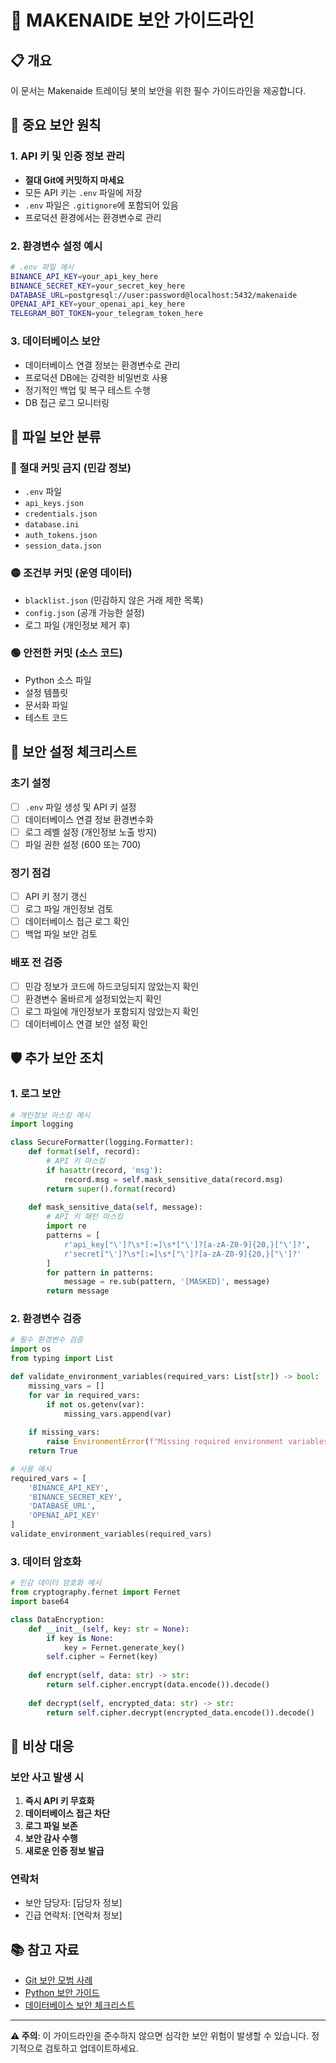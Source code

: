 # 🔐 MAKENAIDE 보안 가이드라인

## 📋 개요
이 문서는 Makenaide 트레이딩 봇의 보안을 위한 필수 가이드라인을 제공합니다.

## 🚨 중요 보안 원칙

### 1. API 키 및 인증 정보 관리
- **절대 Git에 커밋하지 마세요**
- 모든 API 키는 `.env` 파일에 저장
- `.env` 파일은 `.gitignore`에 포함되어 있음
- 프로덕션 환경에서는 환경변수로 관리

### 2. 환경변수 설정 예시
```bash
# .env 파일 예시
BINANCE_API_KEY=your_api_key_here
BINANCE_SECRET_KEY=your_secret_key_here
DATABASE_URL=postgresql://user:password@localhost:5432/makenaide
OPENAI_API_KEY=your_openai_api_key_here
TELEGRAM_BOT_TOKEN=your_telegram_token_here
```

### 3. 데이터베이스 보안
- 데이터베이스 연결 정보는 환경변수로 관리
- 프로덕션 DB에는 강력한 비밀번호 사용
- 정기적인 백업 및 복구 테스트 수행
- DB 접근 로그 모니터링

## 📁 파일 보안 분류

### 🔴 절대 커밋 금지 (민감 정보)
- `.env` 파일
- `api_keys.json`
- `credentials.json`
- `database.ini`
- `auth_tokens.json`
- `session_data.json`

### 🟡 조건부 커밋 (운영 데이터)
- `blacklist.json` (민감하지 않은 거래 제한 목록)
- `config.json` (공개 가능한 설정)
- 로그 파일 (개인정보 제거 후)

### 🟢 안전한 커밋 (소스 코드)
- Python 소스 파일
- 설정 템플릿
- 문서화 파일
- 테스트 코드

## 🔧 보안 설정 체크리스트

### 초기 설정
- [ ] `.env` 파일 생성 및 API 키 설정
- [ ] 데이터베이스 연결 정보 환경변수화
- [ ] 로그 레벨 설정 (개인정보 노출 방지)
- [ ] 파일 권한 설정 (600 또는 700)

### 정기 점검
- [ ] API 키 정기 갱신
- [ ] 로그 파일 개인정보 검토
- [ ] 데이터베이스 접근 로그 확인
- [ ] 백업 파일 보안 검토

### 배포 전 검증
- [ ] 민감 정보가 코드에 하드코딩되지 않았는지 확인
- [ ] 환경변수 올바르게 설정되었는지 확인
- [ ] 로그 파일에 개인정보가 포함되지 않았는지 확인
- [ ] 데이터베이스 연결 보안 설정 확인

## 🛡️ 추가 보안 조치

### 1. 로그 보안
```python
# 개인정보 마스킹 예시
import logging

class SecureFormatter(logging.Formatter):
    def format(self, record):
        # API 키 마스킹
        if hasattr(record, 'msg'):
            record.msg = self.mask_sensitive_data(record.msg)
        return super().format(record)
    
    def mask_sensitive_data(self, message):
        # API 키 패턴 마스킹
        import re
        patterns = [
            r'api_key["\']?\s*[:=]\s*["\']?[a-zA-Z0-9]{20,}["\']?',
            r'secret["\']?\s*[:=]\s*["\']?[a-zA-Z0-9]{20,}["\']?'
        ]
        for pattern in patterns:
            message = re.sub(pattern, '[MASKED]', message)
        return message
```

### 2. 환경변수 검증
```python
# 필수 환경변수 검증
import os
from typing import List

def validate_environment_variables(required_vars: List[str]) -> bool:
    missing_vars = []
    for var in required_vars:
        if not os.getenv(var):
            missing_vars.append(var)
    
    if missing_vars:
        raise EnvironmentError(f"Missing required environment variables: {missing_vars}")
    return True

# 사용 예시
required_vars = [
    'BINANCE_API_KEY',
    'BINANCE_SECRET_KEY',
    'DATABASE_URL',
    'OPENAI_API_KEY'
]
validate_environment_variables(required_vars)
```

### 3. 데이터 암호화
```python
# 민감 데이터 암호화 예시
from cryptography.fernet import Fernet
import base64

class DataEncryption:
    def __init__(self, key: str = None):
        if key is None:
            key = Fernet.generate_key()
        self.cipher = Fernet(key)
    
    def encrypt(self, data: str) -> str:
        return self.cipher.encrypt(data.encode()).decode()
    
    def decrypt(self, encrypted_data: str) -> str:
        return self.cipher.decrypt(encrypted_data.encode()).decode()
```

## 🚨 비상 대응

### 보안 사고 발생 시
1. **즉시 API 키 무효화**
2. **데이터베이스 접근 차단**
3. **로그 파일 보존**
4. **보안 감사 수행**
5. **새로운 인증 정보 발급**

### 연락처
- 보안 담당자: [담당자 정보]
- 긴급 연락처: [연락처 정보]

## 📚 참고 자료
- [Git 보안 모범 사례](https://git-scm.com/book/ko/v2/Git-도구-자격-증명-저장)
- [Python 보안 가이드](https://docs.python.org/3/library/security.html)
- [데이터베이스 보안 체크리스트](https://owasp.org/www-project-cheat-sheets/)

---
**⚠️ 주의**: 이 가이드라인을 준수하지 않으면 심각한 보안 위험이 발생할 수 있습니다. 정기적으로 검토하고 업데이트하세요. 